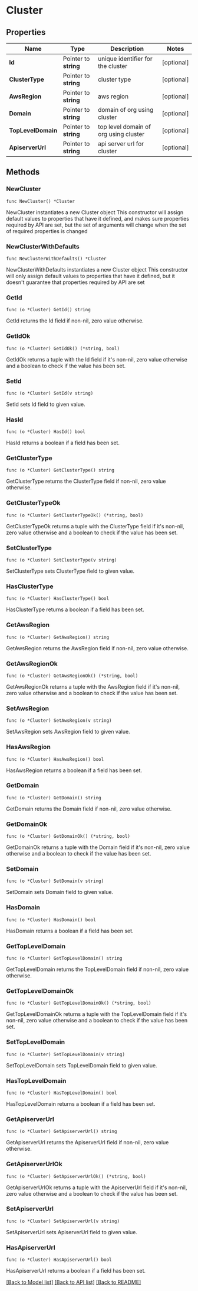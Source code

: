 # Cluster

## Properties

Name | Type | Description | Notes
------------ | ------------- | ------------- | -------------
**Id** | Pointer to **string** | unique identifier for the cluster | [optional] 
**ClusterType** | Pointer to **string** | cluster type | [optional] 
**AwsRegion** | Pointer to **string** | aws region | [optional] 
**Domain** | Pointer to **string** | domain of org using cluster | [optional] 
**TopLevelDomain** | Pointer to **string** | top level domain of org using cluster | [optional] 
**ApiserverUrl** | Pointer to **string** | api server url for cluster | [optional] 

## Methods

### NewCluster

`func NewCluster() *Cluster`

NewCluster instantiates a new Cluster object
This constructor will assign default values to properties that have it defined,
and makes sure properties required by API are set, but the set of arguments
will change when the set of required properties is changed

### NewClusterWithDefaults

`func NewClusterWithDefaults() *Cluster`

NewClusterWithDefaults instantiates a new Cluster object
This constructor will only assign default values to properties that have it defined,
but it doesn't guarantee that properties required by API are set

### GetId

`func (o *Cluster) GetId() string`

GetId returns the Id field if non-nil, zero value otherwise.

### GetIdOk

`func (o *Cluster) GetIdOk() (*string, bool)`

GetIdOk returns a tuple with the Id field if it's non-nil, zero value otherwise
and a boolean to check if the value has been set.

### SetId

`func (o *Cluster) SetId(v string)`

SetId sets Id field to given value.

### HasId

`func (o *Cluster) HasId() bool`

HasId returns a boolean if a field has been set.

### GetClusterType

`func (o *Cluster) GetClusterType() string`

GetClusterType returns the ClusterType field if non-nil, zero value otherwise.

### GetClusterTypeOk

`func (o *Cluster) GetClusterTypeOk() (*string, bool)`

GetClusterTypeOk returns a tuple with the ClusterType field if it's non-nil, zero value otherwise
and a boolean to check if the value has been set.

### SetClusterType

`func (o *Cluster) SetClusterType(v string)`

SetClusterType sets ClusterType field to given value.

### HasClusterType

`func (o *Cluster) HasClusterType() bool`

HasClusterType returns a boolean if a field has been set.

### GetAwsRegion

`func (o *Cluster) GetAwsRegion() string`

GetAwsRegion returns the AwsRegion field if non-nil, zero value otherwise.

### GetAwsRegionOk

`func (o *Cluster) GetAwsRegionOk() (*string, bool)`

GetAwsRegionOk returns a tuple with the AwsRegion field if it's non-nil, zero value otherwise
and a boolean to check if the value has been set.

### SetAwsRegion

`func (o *Cluster) SetAwsRegion(v string)`

SetAwsRegion sets AwsRegion field to given value.

### HasAwsRegion

`func (o *Cluster) HasAwsRegion() bool`

HasAwsRegion returns a boolean if a field has been set.

### GetDomain

`func (o *Cluster) GetDomain() string`

GetDomain returns the Domain field if non-nil, zero value otherwise.

### GetDomainOk

`func (o *Cluster) GetDomainOk() (*string, bool)`

GetDomainOk returns a tuple with the Domain field if it's non-nil, zero value otherwise
and a boolean to check if the value has been set.

### SetDomain

`func (o *Cluster) SetDomain(v string)`

SetDomain sets Domain field to given value.

### HasDomain

`func (o *Cluster) HasDomain() bool`

HasDomain returns a boolean if a field has been set.

### GetTopLevelDomain

`func (o *Cluster) GetTopLevelDomain() string`

GetTopLevelDomain returns the TopLevelDomain field if non-nil, zero value otherwise.

### GetTopLevelDomainOk

`func (o *Cluster) GetTopLevelDomainOk() (*string, bool)`

GetTopLevelDomainOk returns a tuple with the TopLevelDomain field if it's non-nil, zero value otherwise
and a boolean to check if the value has been set.

### SetTopLevelDomain

`func (o *Cluster) SetTopLevelDomain(v string)`

SetTopLevelDomain sets TopLevelDomain field to given value.

### HasTopLevelDomain

`func (o *Cluster) HasTopLevelDomain() bool`

HasTopLevelDomain returns a boolean if a field has been set.

### GetApiserverUrl

`func (o *Cluster) GetApiserverUrl() string`

GetApiserverUrl returns the ApiserverUrl field if non-nil, zero value otherwise.

### GetApiserverUrlOk

`func (o *Cluster) GetApiserverUrlOk() (*string, bool)`

GetApiserverUrlOk returns a tuple with the ApiserverUrl field if it's non-nil, zero value otherwise
and a boolean to check if the value has been set.

### SetApiserverUrl

`func (o *Cluster) SetApiserverUrl(v string)`

SetApiserverUrl sets ApiserverUrl field to given value.

### HasApiserverUrl

`func (o *Cluster) HasApiserverUrl() bool`

HasApiserverUrl returns a boolean if a field has been set.


[[Back to Model list]](../README.md#documentation-for-models) [[Back to API list]](../README.md#documentation-for-api-endpoints) [[Back to README]](../README.md)


